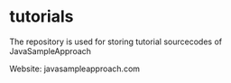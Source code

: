 # tutorials
The repository is used for storing tutorial sourcecodes of JavaSampleApproach

Website: javasampleapproach.com
